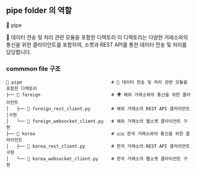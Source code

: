 ## pipe folder 의 역할 

📂 pipe

📡 데이터 전송 및 처리 관련 모듈을 포함한 디렉토리
이 디렉토리는 다양한 거래소와의 통신을 위한 클라이언트를 포함하여, 소켓과 REST API를 통한 데이터 전송 및 처리를 담당합니다.


### commmon file 구조 
```
📂 pipe                                  # 📡 데이터 전송 및 처리 관련 모듈을 포함한 디렉토리
├── 📂 foreign                           # 🌍 해외 거래소와의 통신을 위한 클라이언트
│   ├── 🐍 foreign_rest_client.py        # 해외 거래소의 REST API 클라이언트 │구현
│   └── 🐍 foreign_websocket_client.py   # 해외 거래소의 웹소켓 클라이언트 구현
├── 📂 korea                             # 🇰🇷 한국 거래소와의 통신을 위한 클라이언트
│   ├── 🐍 korea_rest_client.py          # 한국 거래소의 REST API 클라이언트 구현
│   └── 🐍 korea_websocket_client.py     # 한국 거래소의 웹소켓 클라이언트 구현
```
